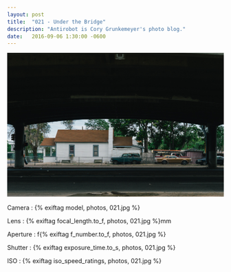 ```yaml
---
layout: post
title:  "021 - Under the Bridge"
description: "Antirobot is Cory Grunkemeyer's photo blog."
date:   2016-09-06 1:30:00 -0600
---
```


![021 - Under the Bridge](/photos/021.jpg)

Camera
: {% exiftag model, photos, 021.jpg %}

Lens
: {% exiftag focal_length.to_f, photos, 021.jpg %}mm

Aperture
: f{% exiftag f_number.to_f, photos, 021.jpg %}

Shutter
: {% exiftag exposure_time.to_s, photos, 021.jpg %}

ISO
: {% exiftag iso_speed_ratings, photos, 021.jpg %}
